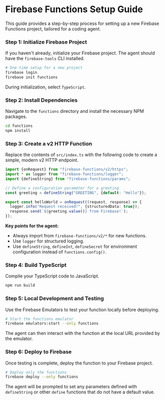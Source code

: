# Firebase Functions Setup Guide

This guide provides a step-by-step process for setting up a new Firebase Functions project, tailored for a coding agent.

### **Step 1: Initialize Firebase Project**

If you haven't already, initialize your Firebase project. The agent should have the `firebase-tools` CLI installed.

```bash
# One-time setup for a new project
firebase login
firebase init functions
```
During initialization, select `TypeScript`.

### **Step 2: Install Dependencies**

Navigate to the `functions` directory and install the necessary NPM packages.

```bash
cd functions
npm install
```

### **Step 3: Create a v2 HTTP Function**

Replace the contents of `src/index.ts` with the following code to create a simple, modern v2 HTTP endpoint.

```typescript
import {onRequest} from "firebase-functions/v2/https";
import * as logger from "firebase-functions/logger";
import {defineString} from "firebase-functions/params";

// Define a configuration parameter for a greeting
const greeting = defineString("GREETING", {default: "Hello"});

export const helloWorld = onRequest((request, response) => {
  logger.info("Request received!", {structuredData: true});
  response.send(`${greeting.value()} from Firebase!`);
});
```

**Key points for the agent:**
*   Always import from `firebase-functions/v2/*` for new functions.
*   Use `logger` for structured logging.
*   Use `defineString`, `defineInt`, `defineSecret` for environment configuration instead of `functions.config()`.

### **Step 4: Build TypeScript**

Compile your TypeScript code to JavaScript.

```bash
npm run build
```

### **Step 5: Local Development and Testing**

Use the Firebase Emulators to test your function locally before deploying.

```bash
# Start the functions emulator
firebase emulators:start --only functions
```
The agent can then interact with the function at the local URL provided by the emulator.

### **Step 6: Deploy to Firebase**

Once testing is complete, deploy the function to your Firebase project.

```bash
# Deploy only the functions
firebase deploy --only functions
```
The agent will be prompted to set any parameters defined with `defineString` or other `define` functions that do not have a default value.
